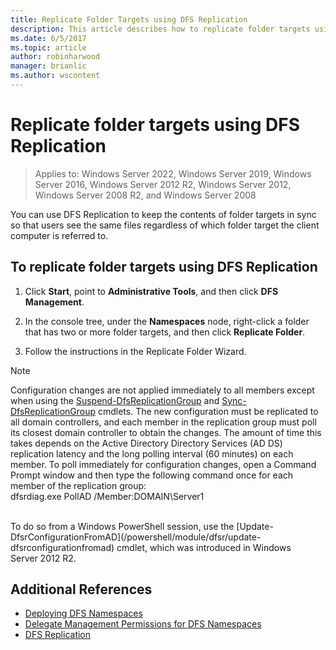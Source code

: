 ```yaml
---
title: Replicate Folder Targets using DFS Replication
description: This article describes how to replicate folder targets using DFS Replication
ms.date: 6/5/2017
ms.topic: article
author: robinharwood
manager: brianlic
ms.author: wscontent
---
```

# Replicate folder targets using DFS Replication

>Applies to: Windows Server 2022, Windows Server 2019, Windows Server 2016, Windows Server 2012 R2, Windows Server 2012, Windows Server 2008 R2, and Windows Server 2008

You can use DFS Replication to keep the contents of folder targets in sync so that users see the same files regardless of which folder target the client computer is referred to.

## To replicate folder targets using DFS Replication

1.  Click **Start**, point to **Administrative Tools**, and then click **DFS Management**.

2.  In the console tree, under the **Namespaces** node, right-click a folder that has two or more folder targets, and then click **Replicate Folder**.

3.  Follow the instructions in the Replicate Folder Wizard.

> [!NOTE]
> Configuration changes are not applied immediately to all members except when using the [Suspend-DfsReplicationGroup](/powershell/module/dfsr/suspend-dfsreplicationgroup) and [Sync-DfsReplicationGroup](/powershell/module/dfsr/sync-dfsreplicationgroup) cmdlets. The new configuration must be replicated to all domain controllers, and each member in the replication group must poll its closest domain controller to obtain the changes. The amount of time this takes depends on the Active Directory Directory Services (AD DS) replication latency and the long polling interval (60 minutes) on each member. To poll immediately for configuration changes, open a Command Prompt window and then type the following command once for each member of the replication group: <br /> dfsrdiag.exe PollAD /Member:DOMAIN\Server1
<br />
To do so from a Windows PowerShell session, use the [Update-DfsrConfigurationFromAD](/powershell/module/dfsr/update-dfsrconfigurationfromad) cmdlet, which was introduced in Windows Server 2012 R2.

## Additional References

-   [Deploying DFS Namespaces](deploying-dfs-namespaces.md)
-   [Delegate Management Permissions for DFS Namespaces](delegate-management-permissions-for-dfs-namespaces.md)
-   [DFS Replication](../dfs-replication/dfsr-overview.md)
